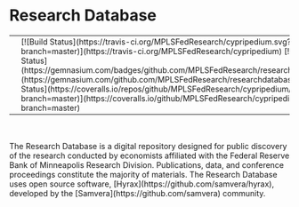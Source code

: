 # Research Database
<table>
  <tr>
    <td>
      <img alt="Research Database Logo" src="app/assets/images/rdlogo.png">
    </td>
    <td>
[![Build Status](https://travis-ci.org/MPLSFedResearch/cypripedium.svg?branch=master)](https://travis-ci.org/MPLSFedResearch/cypripedium)
[![Dependency Status](https://gemnasium.com/badges/github.com/MPLSFedResearch/researchdatabase.svg)](https://gemnasium.com/github.com/MPLSFedResearch/researchdatabase)
[![Coverage Status](https://coveralls.io/repos/github/MPLSFedResearch/cypripedium/badge.svg?branch=master)](https://coveralls.io/github/MPLSFedResearch/cypripedium?branch=master)
    </td>
    </tr>
</table>
<br/>
<br/>
The Research Database is a digital repository designed for public discovery of the research conducted by economists affiliated with the Federal Reserve Bank of Minneapolis Research Division. Publications, data, and conference proceedings constitute the majority of materials. The Research Database uses open source software, [Hyrax](https://github.com/samvera/hyrax), developed by the [Samvera](https://github.com/samvera) community.
